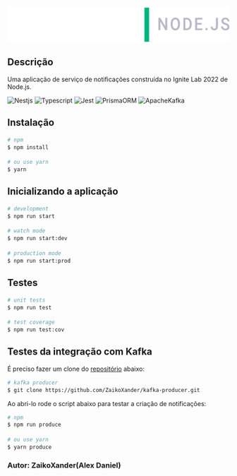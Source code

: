 <p align="center">
  <img height="80" src="./documentation/ignite-lab.svg"/>
</p>

## Descrição

Uma aplicação de serviço de notificações construída no Ignite Lab 2022 de Node.js.

![Nestjs](https://img.shields.io/badge/nestjs-E0234E?style=for-the-badge&logo=nestjs&logoColor=white)
![Typescript](https://img.shields.io/badge/TypeScript-007ACC?style=for-the-badge&logo=typescript&logoColor=white)
![Jest](https://img.shields.io/badge/Jest-C21325?style=for-the-badge&logo=jest&logoColor=white)
![PrismaORM](https://img.shields.io/badge/Prisma-3982CE?style=for-the-badge&logo=Prisma&logoColor=white)
![ApacheKafka](https://img.shields.io/badge/Apache_Kafka-231F20?style=for-the-badge&logo=apache-kafka&logoColor=white)

## Instalação

```bash
# npm
$ npm install

# ou use yarn
$ yarn
```

## Inicializando a aplicação

```bash
# development
$ npm run start

# watch mode
$ npm run start:dev

# production mode
$ npm run start:prod
```

## Testes

```bash
# unit tests
$ npm run test

# test coverage
$ npm run test:cov
```

## Testes da integração com Kafka

É preciso fazer um clone do [repositório](https://github.com/ZaikoXander/kafka-producer) abaixo:

```bash
# kafka producer
$ git clone https://github.com/ZaikoXander/kafka-producer.git
```

Ao abri-lo rode o script abaixo para testar a criação de notificações:

```bash
# npm
$ npm run produce

# ou use yarn
$ yarn produce
```

### Autor: ZaikoXander(Alex Daniel)
